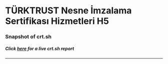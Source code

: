 # TÜRKTRUST Nesne İmzalama Sertifikası Hizmetleri H5
### Snapshot of crt.sh
##### Click [here](https://crt.sh/?q=875727CDA59B97901FE00A32BDAAA6A92D94B5F6C6D445AB3A12B6C796E69B17) for a live crt.sh report

---
